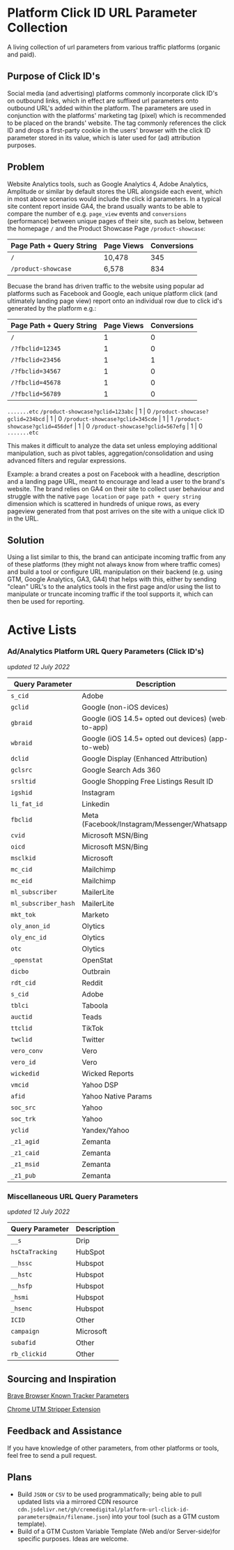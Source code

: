 # Platform Click ID URL Parameter Collection

A living collection of url parameters from various traffic platforms (organic and paid). 

## Purpose of Click ID's

Social media (and advertising) platforms commonly incorporate click ID's on outbound links, which in effect are suffixed url parameters onto outbound URL's added within the platform. The parameters are used in conjunction with the platforms' marketing tag (pixel) which is recommended to be placed on the brands' website. The tag commonly references the click ID and drops a first-party cookie in the users' browser with the click ID parameter stored in its value, which is later used for (ad) attribution purposes.

## Problem

Website Analytics tools, such as Google Analytics 4, Adobe Analytics, Amplitude or similar by default stores the URL alongside each event, which in most above scenarios would include the click id parameters. In a typical site content report inside GA4, the brand usually wants to be able to compare the number of e.g. `page_view` events and `conversions` (performance) between unique pages of their site, such as below, between the homepage `/` and the Product Showcase Page `/product-showcase`:

Page Path + Query String                | Page Views    | Conversions 
--------------------------------------- | ------------- | -----------
`/`                                     | 10,478        | 345
`/product-showcase`                     | 6,578         | 834
 
Becuase the brand has driven traffic to the website using popular ad platforms such as Facebook and Google, each unique platform click (and ultimately landing page view) report onto an individual row due to click id's generated by the platform e.g.:

Page Path + Query String                | Page Views    | Conversions 
--------------------------------------- | ------------- | -----------
`/`                                     | 1             | 0
`/?fbclid=12345`                        | 1             | 0
`/?fbclid=23456`                        | 1             | 1
`/?fbclid=34567`                        | 1             | 0
`/?fbclid=45678`                        | 1             | 0
`/?fbclid=56789`                        | 1             | 0
`.......etc`
`/product-showcase?gclid=123abc`        | 1             | 0
`/product-showcase?gclid=234bcd`        | 1             | 0
`/product-showcase?gclid=345cde`        | 1             | 1
`/product-showcase?gclid=456def`        | 1             | 0
`/product-showcase?gclid=567efg`        | 1             | 0
`.......etc`

This makes it difficult to analyze the data set unless employing additional manipulation, such as pivot tables, aggregation/consolidation and using advanced filters and regular expressions.

Example: a brand creates a post on Facebook with a headline, description and a landing page URL, meant to encourage and lead a user to the brand's website. The brand relies on GA4 on their site to collect user behaviour and struggle with the native `page location` or `page path + query string` dimension which is scattered in hundreds of unique rows, as every pageview generated from that post arrives on the site with a unique click ID in the URL. 

## Solution

Using a list similar to this, the brand can anticipate incoming traffic from any of these platforms (they might not always know from where traffic comes) and build a tool or configure URL manipulation on their backend (e.g. using GTM, Google Analytics, GA3, GA4) that helps with this, either by sending "clean" URL's to the analytics tools in the first page and/or using the list to manipulate or truncate incoming traffic if the tool supports it, which can then be used for reporting.

# Active Lists

### Ad/Analytics Platform URL Query Parameters (Click ID's)

_updated 12 July 2022_

Query Parameter       | Description                                       
--------------------- | ------------------------------------------------- 
`s_cid`               | Adobe                
`gclid`               | Google (non-iOS devices)                          
`gbraid`              | Google (iOS 14.5+ opted out devices) (web-to-app) 
`wbraid`              | Google (iOS 14.5+ opted out devices) (app-to-web) 
`dclid`               | Google Display (Enhanced Attribution)
`gclsrc`              | Google Search Ads 360
`srsltid`             | Google Shopping Free Listings Result ID
`igshid`              | Instagram            
`li_fat_id`           | Linkedin             
`fbclid`              | Meta (Facebook/Instagram/Messenger/Whatsapp)
`cvid`                | Microsoft MSN/Bing   
`oicd`                | Microsoft MSN/Bing   
`msclkid`             | Microsoft            
`mc_cid`              | Mailchimp            
`mc_eid`              | Mailchimp            
`ml_subscriber`       | MailerLite           
`ml_subscriber_hash`  | MailerLite           
`mkt_tok`             | Marketo              
`oly_anon_id`         | Olytics              
`oly_enc_id`          | Olytics              
`otc`                 | Olytics              
`_openstat`           | OpenStat             
`dicbo`               | Outbrain             
`rdt_cid`             | Reddit               
`s_cid`               | Adobe                
`tblci`               | Taboola              
`auctid`              | Teads                
`ttclid`              | TikTok               
`twclid`              | Twitter              
`vero_conv`           | Vero                 
`vero_id`             | Vero                 
`wickedid`            | Wicked Reports       
`vmcid`               | Yahoo DSP            
`afid`                | Yahoo Native Params  
`soc_src`             | Yahoo                
`soc_trk`             | Yahoo                
`yclid`               | Yandex/Yahoo         
`_z1_agid`            | Zemanta              
`_z1_caid`            | Zemanta              
`_z1_msid`            | Zemanta              
`_z1_pub`             | Zemanta              

### Miscellaneous URL Query Parameters

_updated 12 July 2022_

Query Parameter     | Description          
------------------- | ------------------------------------------------- 
`__s`               | Drip                 
`hsCtaTracking`     | HubSpot              
`__hssc`            | Hubspot              
`__hstc`            | Hubspot              
`__hsfp`            | Hubspot               
`_hsmi`             | Hubspot              
`_hsenc`            | Hubspot              
`ICID`              | Other                
`campaign`          | Microsoft            
`subafid`           | Other                
`rb_clickid`        | Other                

## Sourcing and Inspiration

[Brave Browser Known Tracker Parameters](https://www.cookiestatus.com/brave/#other)

[Chrome UTM Stripper Extension](https://github.com/jparise/chrome-utm-stripper)

## Feedback and Assistance

If you have knowledge of other parameters, from other platforms or tools, feel free to send a pull request.

## Plans
- Build `JSON` or `CSV` to be used programmatically; being able to pull updated lists via a mirrored CDN resource `cdn.jsdelivr.net/gh/cremedigital/platform-url-click-id-parameters@main/filename.json`) into your tool (such as a GTM custom template).
- Build of a GTM Custom Variable Template (Web and/or Server-side)for specific purposes. Ideas are welcome.
